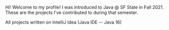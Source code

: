 Hi! Welcome to my profile! I was introduced to Java @ SF State in Fall 2021. These are the projects I've contributed to during that semester.

All projects written on IntelliJ Idea (Java IDE -- Java 16)

